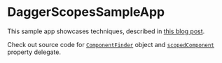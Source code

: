 # DaggerScopesSampleApp

This sample app showcases techniques, described in [this blog post](https://medium.com/@sitnikovalexander/how-to-store-scoped-dagger-components-in-android-applications-4f3e86a5e957).

Check out source code for [`ComponentFinder`](https://github.com/asitnkova/DaggerScopesSampleApp/blob/master/app/src/main/java/com/example/daggerscopes/di/common/ComponentFinder.kt) object and [`scopedComponent`](https://github.com/asitnkova/DaggerScopesSampleApp/blob/master/app/src/main/java/com/example/daggerscopes/di/common/ScopedComponent.kt) property delegate.
